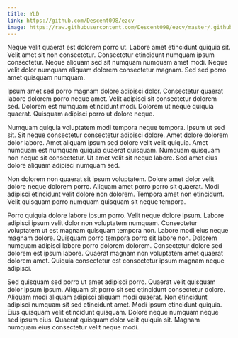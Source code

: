 ```yaml
---
title: YLD
link: https://github.com/Descent098/ezcv
image: https://raw.githubusercontent.com/Descent098/ezcv/master/.github/logo.png
---
```


Neque velit quaerat est dolorem porro ut. Labore amet etincidunt quiquia sit. Velit amet sit non consectetur. Consectetur etincidunt numquam ipsum consectetur. Neque aliquam sed sit numquam numquam amet modi. Neque velit dolor numquam aliquam dolorem consectetur magnam. Sed sed porro amet quisquam numquam.

Ipsum amet sed porro magnam dolore adipisci dolor. Consectetur quaerat labore dolorem porro neque amet. Velit adipisci sit consectetur dolorem sed. Dolorem est numquam etincidunt modi. Dolorem ut neque quiquia quaerat. Quisquam adipisci porro ut dolore neque.

Numquam quiquia voluptatem modi tempora neque tempora. Ipsum ut sed sit. Sit neque consectetur consectetur adipisci dolore. Amet dolore dolorem dolor labore. Amet aliquam ipsum sed dolore velit velit quiquia. Amet numquam est numquam quiquia quaerat quisquam. Numquam quisquam non neque sit consectetur. Ut amet velit sit neque labore. Sed amet eius dolore aliquam adipisci numquam sed.

Non dolorem non quaerat sit ipsum voluptatem. Dolore amet dolor velit dolore neque dolorem porro. Aliquam amet porro porro sit quaerat. Modi adipisci etincidunt velit dolore non dolorem. Tempora amet non etincidunt. Velit quisquam porro numquam quisquam sit neque tempora.

Porro quiquia dolore labore ipsum porro. Velit neque dolore ipsum. Labore adipisci ipsum velit dolor non voluptatem numquam. Consectetur voluptatem ut est magnam quisquam tempora non. Labore modi eius neque magnam dolore. Quisquam porro tempora porro sit labore non. Dolorem numquam adipisci labore porro dolorem dolorem. Consectetur dolore sed dolorem est ipsum labore. Quaerat magnam non voluptatem amet quaerat dolorem amet. Quiquia consectetur est consectetur ipsum magnam neque adipisci.

Sed quisquam sed porro ut amet adipisci porro. Quaerat velit quisquam dolor ipsum ipsum. Aliquam sit porro sit sed etincidunt consectetur dolore. Aliquam modi aliquam adipisci aliquam modi quaerat. Non etincidunt adipisci numquam sit sed etincidunt amet. Modi ipsum etincidunt quiquia. Eius quisquam velit etincidunt quisquam. Dolore neque numquam neque sed ipsum eius. Quaerat quisquam dolor velit quiquia sit. Magnam numquam eius consectetur velit neque modi.
    